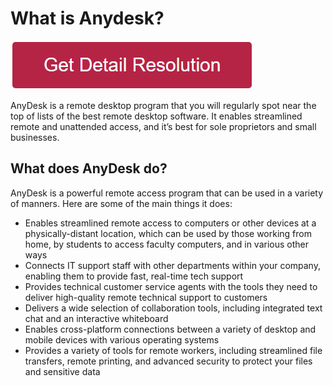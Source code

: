 # What is Anydesk?

[![what is anydesk](redd.png)](https://github.com/workvibes/what.is.anydesk)



AnyDesk is a remote desktop program that you will regularly spot near the top of lists of the best remote desktop software. It enables streamlined remote and unattended access, and it’s best for sole proprietors and small businesses.

## What does AnyDesk do?

AnyDesk is a powerful remote access program that can be used in a variety of manners. Here are some of the main things it does:

* Enables streamlined remote access to computers or other devices at a physically-distant location, which can be used by those working from home, by students to access faculty computers, and in various other ways
* Connects IT support staff with other departments within your company, enabling them to provide fast, real-time tech support
* Provides technical customer service agents with the tools they need to deliver high-quality remote technical support to customers
* Delivers a wide selection of collaboration tools, including integrated text chat and an interactive whiteboard
* Enables cross-platform connections between a variety of desktop and mobile devices with various operating systems
* Provides a variety of tools for remote workers, including streamlined file transfers, remote printing, and advanced security to protect your files and sensitive data
